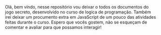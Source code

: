 Olá, bem víndo, nesse repositório vou deixar o todos os documentos do jogo secreto, desenvolvido no curso de logica de programação.
Também irei deixar um procumento extra em JavaScript de um pouco das atividades feitas durante o curso.
Espero que vocês gostem, não se esqueçam de comentar e avaliar para que possamos interagir!
